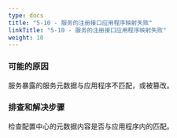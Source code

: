 ```yaml
---
type: docs
title: "5-10 - 服务的注册接口应用程序映射失败"
linkTitle: "5-10 - 服务的注册接口应用程序映射失败"
weight: 10
---
```


### 可能的原因

服务暴露的服务元数据与应用程序不匹配，或被篡改。

### 排查和解决步骤

检查配置中心的元数据内容是否与应用程序内的匹配。

